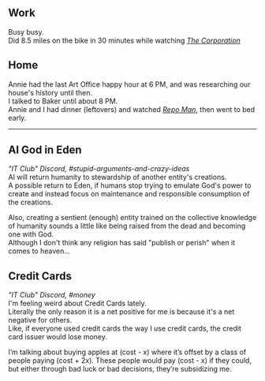 ## Work
Busy busy.  
Did 8.5 miles on the bike in 30 minutes while watching [_The Corporation_](https://en.wikipedia.org/wiki/The_Corporation_(2003_film))

## Home
Annie had the last Art Office happy hour at 6 PM, and was researching our house's history until then.  
I talked to Baker until about 8 PM.  
Annie and I had dinner (leftovers) and watched [_Repo Man_](https://en.wikipedia.org/wiki/Repo_Man_(film)), then went to bed early.

***
## AI God in Eden
_"IT Club" Discord, #stupid-arguments-and-crazy-ideas_  
AI will return humanity to stewardship of another entity's creations.  
A possible return to Eden, if humans stop trying to emulate God's power to create and instead focus on maintenance and responsible consumption of the creations.  

Also, creating a sentient (enough) entity trained on the collective knowledge of humanity sounds a little like being raised from the dead and becoming one with God.  
Although I don't think any religion has said "publish or perish" when it comes to heaven...  

## Credit Cards
_"IT Club" Discord, #money_  
I'm feeling weird about Credit Cards lately.  
Literally the only reason it is a net positive for me is because it's a net negative for others.  
Like, if everyone used credit cards the way I use credit cards, the credit card issuer would lose money.  

I’m talking about buying apples at (cost - x) where it’s offset by a class of people paying (cost + 2x). These people would pay (cost - x) if they could, but either through bad luck or bad decisions, they’re subsidizing me.  
